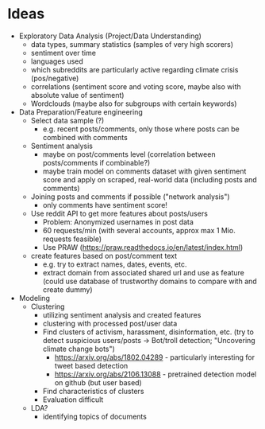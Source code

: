 # Ideas

- Exploratory Data Analysis (Project/Data Understanding)
    - data types, summary statistics (samples of very high scorers)
    - sentiment over time
    - languages used
    - which subreddits are particularly active regarding climate crisis (pos/negative)
    - correlations (sentiment score and voting score, maybe also with absolute value of sentiment)
    - Wordclouds (maybe also for subgroups with certain keywords)
- Data Preparation/Feature engineering
    - Select data sample (?)
        - e.g. recent posts/comments, only those where posts can be combined with comments
    - Sentiment analysis 
        - maybe on post/comments level (correlation between posts/comments if combinable?)
        - maybe train model on comments dataset with given sentiment score and apply on scraped, real-world data (including posts and comments)
    - Joining posts and comments if possible ("network analysis")
        - only comments have sentiment score!
    - Use reddit API to get more features about posts/users 
        - Problem: Anonymized usernames in post data
        - 60 requests/min (with several accounts, approx max 1 Mio. requests feasible)
        - Use PRAW (https://praw.readthedocs.io/en/latest/index.html)
    - create features based on post/comment text
        - e.g. try to extract names, dates, events, etc.
        - extract domain from associated shared url and use as feature (could use database of trustworthy domains to compare with and create dummy)
- Modeling
    - Clustering
        - utilizing sentiment analysis and created features
        - clustering with processed post/user data 
        - Find clusters of activism, harassment, disinformation, etc. (try to detect suspicious users/posts -> Bot/troll detection; "Uncovering climate change bots")
            - https://arxiv.org/abs/1802.04289 - particularly interesting for tweet based detection
            - https://arxiv.org/abs/2106.13088 - pretrained detection model on github (but user based)
        - Find characteristics of clusters
        - Evaluation difficult
    - LDA?
        - identifying topics of documents